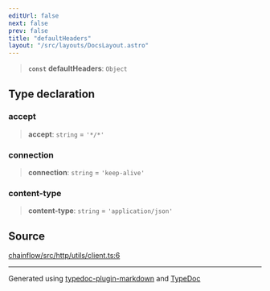 ```yaml
---
editUrl: false
next: false
prev: false
title: "defaultHeaders"
layout: "/src/layouts/DocsLayout.astro"
---
```


> **`const`** **defaultHeaders**: `Object`

## Type declaration

### accept

> **accept**: `string` = `'*/*'`

### connection

> **connection**: `string` = `'keep-alive'`

### content-type

> **content-type**: `string` = `'application/json'`

## Source

[chainflow/src/http/utils/client.ts:6](https://github.com/edwinlzs/chainflow/blob/99ff659/src/http/utils/client.ts#L6)

***

Generated using [typedoc-plugin-markdown](https://www.npmjs.com/package/typedoc-plugin-markdown) and [TypeDoc](https://typedoc.org/)
